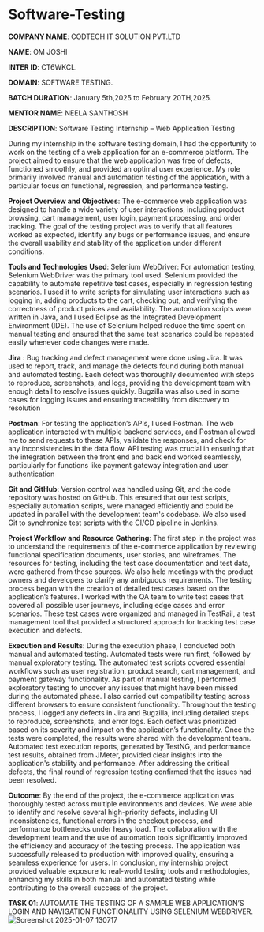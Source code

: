 # Software-Testing

**COMPANY NAME**: CODTECH IT SOLUTION PVT.LTD

**NAME**: OM JOSHI

**INTER ID**: CT6WKCL.

**DOMAIN**: SOFTWARE TESTING.

**BATCH DURATION**: January 5th,2025 to February 20TH,2025.

**MENTOR NAME**: NEELA SANTHOSH

**DESCRIPTION**:  Software Testing Internship – Web Application Testing

During my internship in the software testing domain, I had the opportunity to work on the testing of a web application for an e-commerce platform. The project aimed to ensure that the web application was free of defects, functioned smoothly, and provided an optimal user experience. My role primarily involved manual and automation testing of the application, with a particular focus on functional, regression, and performance testing.

**Project Overview and Objectives**:
The e-commerce web application was designed to handle a wide variety of user interactions, including product browsing, cart management, user login, payment processing, and order tracking. The goal of the testing project was to verify that all features worked as expected, identify any bugs or performance issues, and ensure the overall usability and stability of the application under different conditions.

**Tools and Technologies Used**:
Selenium WebDriver: For automation testing, Selenium WebDriver was the primary tool used. Selenium provided the capability to automate repetitive test cases, especially in regression testing scenarios. I used it to write scripts for simulating user interactions such as logging in, adding products to the cart, checking out, and verifying the correctness of product prices and availability. The automation scripts were written in Java, and I used Eclipse as the Integrated Development Environment (IDE). The use of Selenium helped reduce the time spent on manual testing and ensured that the same test scenarios could be repeated easily whenever code changes were made.

**Jira** : Bug tracking and defect management were done using Jira. It was used to report, track, and manage the defects found during both manual and automated testing. Each defect was thoroughly documented with steps to reproduce, screenshots, and logs, providing the development team with enough detail to resolve issues quickly. Bugzilla was also used in some cases for logging issues and ensuring traceability from discovery to resolution

**Postman**: For testing the application’s APIs, I used Postman. The web application interacted with multiple backend services, and Postman allowed me to send requests to these APIs, validate the responses, and check for any inconsistencies in the data flow. API testing was crucial in ensuring that the integration between the front end and back end worked seamlessly, particularly for functions like payment gateway integration and user authentication

**Git and GitHub**: Version control was handled using Git, and the code repository was hosted on GitHub. This ensured that our test scripts, especially automation scripts, were managed efficiently and could be updated in parallel with the development team's codebase. We also used Git to synchronize test scripts with the CI/CD pipeline in Jenkins.

**Project Workflow and Resource Gathering**:
The first step in the project was to understand the requirements of the e-commerce application by reviewing functional specification documents, user stories, and wireframes. The resources for testing, including the test case documentation and test data, were gathered from these sources. We also held meetings with the product owners and developers to clarify any ambiguous requirements.
The testing process began with the creation of detailed test cases based on the application’s features. I worked with the QA team to write test cases that covered all possible user journeys, including edge cases and error scenarios. These test cases were organized and managed in TestRail, a test management tool that provided a structured approach for tracking test case execution and defects.

**Execution and Results**:
During the execution phase, I conducted both manual and automated testing. Automated tests were run first, followed by manual exploratory testing. The automated test scripts covered essential workflows such as user registration, product search, cart management, and payment gateway functionality. As part of manual testing, I performed exploratory testing to uncover any issues that might have been missed during the automated phase. I also carried out compatibility testing across different browsers to ensure consistent functionality.
Throughout the testing process, I logged any defects in Jira and Bugzilla, including detailed steps to reproduce, screenshots, and error logs. Each defect was prioritized based on its severity and impact on the application’s functionality.
Once the tests were completed, the results were shared with the development team. Automated test execution reports, generated by TestNG, and performance test results, obtained from JMeter, provided clear insights into the application's stability and performance. After addressing the critical defects, the final round of regression testing confirmed that the issues had been resolved.

**Outcome**:
By the end of the project, the e-commerce application was thoroughly tested across multiple environments and devices. We were able to identify and resolve several high-priority defects, including UI inconsistencies, functional errors in the checkout process, and performance bottlenecks under heavy load. The collaboration with the development team and the use of automation tools significantly improved the efficiency and accuracy of the testing process. The application was successfully released to production with improved quality, ensuring a seamless experience for users.
In conclusion, my internship project provided valuable exposure to real-world testing tools and methodologies, enhancing my skills in both manual and automated testing while contributing to the overall success of the project.


**TASK 01**: AUTOMATE THE TESTING OF A SAMPLE WEB APPLICATION’S LOGIN AND NAVIGATION FUNCTIONALITY USING SELENIUM WEBDRIVER.
![Screenshot 2025-01-07 130717](https://github.com/user-attachments/assets/d9c46ce7-af97-4b5e-ac71-976ee3affd9f)
